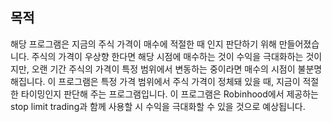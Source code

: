  ## 목적
 해당 프로그램은 지금의 주식 가격이 매수에 적절한 때 인지 판단하기 위해 만들어졌습니다. 주식의 가격이 우상향 한다면 해당 시점에 매수하는 것이 수익을 극대화하는 것이지만, 
 오랜 기간 주식의 가격이 특정 범위에서 변동하는 중이라면 매수의 시점이 불분명해집니다. 
 이 프로그램은 특정 가격 범위에서 주식 가격이 정체돼 있을 때, 지금이 적절한 타이밍인지 판단해 주는 프로그램입니다.
이 프로그램은 Robinhood에서 제공하는 stop limit trading과 함께 사용할 시 수익을 극대화할 수 있을 것으로 예상됩니다.